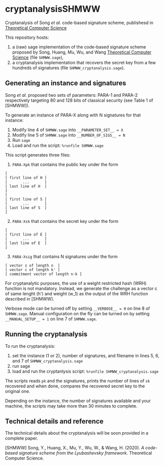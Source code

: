 # cryptanalysisSHMWW
Cryptanalysis of Song *et al.* code-based signature scheme, publishesd in [Theoretical Computer Science](https://doi.org/10.1016/j.tcs.2020.05.011)

This repository hosts:
1. a (raw) sage implementation of the code-based signature scheme proposed by Song, Huang, Mu, Wu, and Wang [Theoretical Computer Science](https://doi.org/10.1016/j.tcs.2020.05.011) (file `SHMWW.sage`),
1. a cryptanalysis implementation that recovers the secret key from a few hundreds of signatures (file `SHMWW_cryptanalysis.sage`). 

## Generating an instance and signatures

Song *et al.* proposed two sets of parameters: PARA-1 and PARA-2 respectively targeting 80 and 128 bits of classical security (see Table 1 of [SHMWW]).

To generate an instance of PARA-X along with N signatures for that instance:
1. Modify line 4 of `SHMWW.sage` into `__PARAMETER_SET__ = X`
1. Modify line 5 of `SHMWW.sage` into `__NUMBER_OF_SIGS__ = N`
1. Run `sage`
1. Load and run the script: `%runfile SHMWW.sage`

This script generates three files:
1. `PARA-Xpk` that contains the public key under the form
```
[
[ first line of H ]
[       ...       ]
[ last line of H  ]
]
[
[ first line of S ]
[       ...       ]
[ last line of S  ]
]
```
2. `PARA-Xsk` that contains the secret key under the form
```
[
[ first line of E ]
[       ...       ]
[ last line of E  ]
]
```
3. `PARA-Xsig` that contains N signatures under the form
```
[ vector z of length n  ]
[ vector c of length k' ]
[ commitment vector of length n-k ]
```

For cryptanalytic purposes, the use of a weight restricted hash (WRH) function is not mandatory. Instead, we generate the challenge as a vector c of same lenght (h') and weight (w_1) as the output of the WRH function described in [SHMWW].

Verbose mode can be turned off by setting `__VERBOSE__ = 0` on line 8 of `SHMWW.sage`. Manual configuration on the fly can be turned on by setting `__MANUAL_SETUP__ = 1` on line 7 of `SHMWW.sage`.

## Running the cryptanalysis

To run the cryptanalysis:
1. set the instance (1 or 2), number of signatures, and filename in lines 5, 6, and 7 of `SHMWW_cryptanalysis.sage`
1. run sage
1. load and run the cryptanlysis script: `%runfile SHMWW_cryptanalysis.sage`

The scripts reads `pk` and the signatures, prints the number of lines of `sk` recovered and when done, compares the recovered secret key to the original one.

Depending on the instance, the number of signatures available and your machine, the scripts may take more than 30 minutes to complete.

## Technical details and reference

The technical details about the cryptanalysis will be soon provided in a complete paper.

[SHMWW] Song, Y., Huang, X., Mu, Y., Wu, W., & Wang, H. (2020). *A code-based signature scheme from the Lyubashevsky framework*. Theoretical Computer Science.
